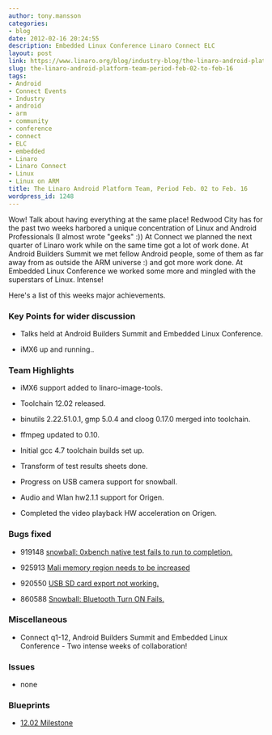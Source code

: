 ```yaml
---
author: tony.mansson
categories:
- blog
date: 2012-02-16 20:24:55
description: Embedded Linux Conference Linaro Connect ELC
layout: post
link: https://www.linaro.org/blog/industry-blog/the-linaro-android-platform-team-period-feb-02-to-feb-16/
slug: the-linaro-android-platform-team-period-feb-02-to-feb-16
tags:
- Android
- Connect Events
- Industry
- android
- arm
- community
- conference
- connect
- ELC
- embedded
- Linaro
- Linaro Connect
- Linux
- Linux on ARM
title: The Linaro Android Platform Team, Period Feb. 02 to Feb. 16
wordpress_id: 1248
---
```


Wow! Talk about having everything at the same place! Redwood City has for the past two weeks harbored a unique concentration of Linux and Android Professionals (I almost wrote "geeks" :)) At Connect we planned the next quarter of Linaro work while on the same time got a lot of work done. At Android Builders Summit we met fellow Android people, some of them as far away from as outside the ARM universe :) and got more work done. At Embedded Linux Conference we worked some more and mingled with the superstars of Linux. Intense!

Here's a list of this weeks major achievements.


### Key Points for wider discussion

  * Talks held at Android Builders Summit and Embedded Linux Conference.


  * iMX6 up and running..

### Team Highlights

  * iMX6 support added to linaro-image-tools.


  * Toolchain 12.02 released.


  * binutils 2.22.51.0.1, gmp 5.0.4 and cloog 0.17.0 merged into toolchain.


  * ffmpeg updated to 0.10.


  * Initial gcc 4.7 toolchain builds set up.


  * Transform of test results sheets done.


  * Progress on USB camera support for snowball.


  * Audio and Wlan hw2.1.1 support for Origen.


  * Completed the video playback HW acceleration on Origen.

### Bugs fixed

  * 919148 [snowball: 0xbench native test fails to run to completion.](https://bugs.launchpad.net/linaro-android/+bug/919148)


  * 925913 [Mali memory region needs to be increased](https://bugs.launchpad.net/linaro-android/+bug/925913)


  * 920550 [USB SD card export not working.](https://bugs.launchpad.net/linaro-android/+bug/920550)


  * 860588 [Snowball: Bluetooth Turn ON Fails.](https://bugs.launchpad.net/linaro-android/+bug/860588)


### Miscellaneous


  * Connect q1-12, Android Builders Summit and Embedded Linux Conference - Two intense weeks of collaboration!

### Issues

  * none

### Blueprints


  * [12.02 Milestone](https://launchpad.net/linaro-android/+milestone/12.02)